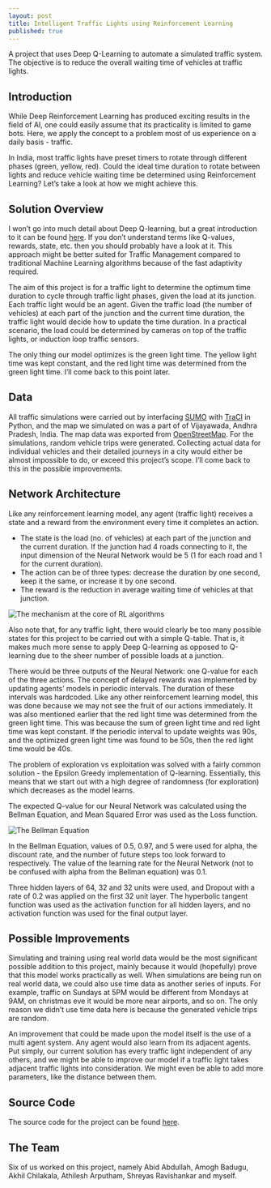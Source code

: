 ```yaml
---
layout: post
title: Intelligent Traffic Lights using Reinforcement Learning
published: true
---
```

A project that uses Deep Q-Learning to automate a simulated traffic system. The objective is to reduce the overall waiting time of vehicles at traffic lights.
<!--break-->


## Introduction
While Deep Reinforcement Learning has produced exciting results in the field of AI, one could easily assume that its practicality is limited to game bots. Here, we apply the concept to a problem most of us experience on a daily basis - traffic.

In India, most traffic lights have preset timers to rotate through different phases (green, yellow, red). Could the ideal time duration to rotate between lights and reduce vehicle waiting time be determined using Reinforcement Learning? Let’s take a look at how we might achieve this.


## Solution Overview
I won’t go into much detail about Deep Q-learning, but a great introduction to it can be found [here](https://medium.com/@joshpatterson_5192/introduction-to-deep-q-learning-1bded90a6193). If you don’t understand terms like Q-values, rewards, state, etc. then you should probably have a look at it. This approach might be better suited for Traffic Management compared to traditional Machine Learning algorithms because of the fast adaptivity required.

The aim of this project is for a traffic light to determine the optimum time duration to cycle through traffic light phases, given the load at its junction. Each traffic light would be an agent. Given the traffic load (the number of vehicles) at each part of the junction and the current time duration, the traffic light would decide how to update the time duration. In a practical scenario, the load could be determined by cameras on top of the traffic lights, or induction loop traffic sensors.

The only thing our model optimizes is the green light time. The yellow light time was kept constant, and the red light time was determined from the green light time. I’ll come back to this point later.


## Data
All traffic simulations were carried out by interfacing [SUMO](http://sumo.dlr.de/index.html) with [TraCI](http://sumo.dlr.de/wiki/TraCI) in Python, and the map we simulated on was a part of of Vijayawada, Andhra Pradesh, India. The map data was exported from [OpenStreetMap](https://www.openstreetmap.org/). For the simulations, random vehicle trips were generated. Collecting actual data for individual vehicles and their detailed journeys in a city would either be almost impossible to do, or exceed this project’s scope. I’ll come back to this in the possible improvements.


## Network Architecture
Like any reinforcement learning model, any agent (traffic light) receives a state and a reward from the environment every time it completes an action.
- The state is the load (no. of vehicles) at each part of the junction and the current duration. If the junction had 4 roads connecting to it, the input dimension of the Neural Network would be 5 (1 for each road and 1 for the current duration).
- The action can be of three types: decrease the duration by one second, keep it the same, or increase it by one second.
- The reward is the reduction in average waiting time of vehicles at that junction.

![The mechanism at the core of RL algorithms](https://cdn-images-1.medium.com/max/758/1*Z2yMvuQ1-t5Ol1ac_W4dOQ.png)

Also note that, for any traffic light, there would clearly be too many possible states for this project to be carried out with a simple Q-table. That is, it makes much more sense to apply Deep Q-learning as opposed to Q-learning due to the sheer number of possible loads at a junction.

There would be three outputs of the Neural Network: one Q-value for each of the three actions. The concept of delayed rewards was implemented by updating agents’ models in periodic intervals. The duration of these intervals was hardcoded. Like any other reinforcement learning model, this was done because we may not see the fruit of our actions immediately. It was also mentioned earlier that the red light time was determined from the green light time. This was because the sum of green light time and red light time was kept constant. If the periodic interval to update weights was 90s, and the optimized green light time was found to be 50s, then the red light time would be 40s.

The problem of exploration vs exploitation was solved with a fairly common solution - the Epsilon Greedy implementation of Q-learning. Essentially, this means that we start out with a high degree of randomness (for exploration) which decreases as the model learns.

The expected Q-value for our Neural Network was calculated using the Bellman Equation, and Mean Squared Error was used as the Loss function.

![The Bellman Equation](https://cdn-images-1.medium.com/max/1250/1*jmcVWHHbzCxDc-irBy9JTw.png)

In the Bellman Equation, values of 0.5, 0.97, and 5 were used for alpha, the discount rate, and the number of future steps too look forward to respectively. The value of the learning rate for the Neural Network (not to be confused with alpha from the Bellman equation) was 0.1.

Three hidden layers of 64, 32 and 32 units were used, and Dropout with a rate of 0.2 was applied on the first 32 unit layer. The hyperbolic tangent function was used as the activation function for all hidden layers, and no activation function was used for the final output layer.


## Possible Improvements
Simulating and training using real world data would be the most significant possible addition to this project, mainly because it would (hopefully) prove that this model works practically as well. When simulations are being run on real world data, we could also use time data as another series of inputs. For example, traffic on Sundays at 5PM would be different from Mondays at 9AM, on christmas eve it would be more near airports, and so on. The only reason we didn’t use time data here is because the generated vehicle trips are random.

An improvement that could be made upon the model itself is the use of a multi agent system. Any agent would also learn from its adjacent agents. Put simply, our current solution has every traffic light independent of any others, and we might be able to improve our model if a traffic light takes adjacent traffic lights into consideration. We might even be able to add more parameters, like the distance between them.


## Source Code
The source code for the project can be found [here](https://github.com/AkhilChilakala/Smart_India_Hackathon).


## The Team
Six of us worked on this project, namely Abid Abdullah, Amogh Badugu, Akhil Chilakala, Athilesh Arputham, Shreyas Ravishankar and myself.
